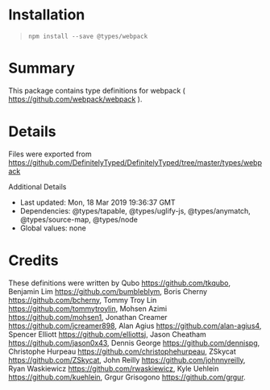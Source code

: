 # Installation
> `npm install --save @types/webpack`

# Summary
This package contains type definitions for webpack ( https://github.com/webpack/webpack ).

# Details
Files were exported from https://github.com/DefinitelyTyped/DefinitelyTyped/tree/master/types/webpack

Additional Details
 * Last updated: Mon, 18 Mar 2019 19:36:37 GMT
 * Dependencies: @types/tapable, @types/uglify-js, @types/anymatch, @types/source-map, @types/node
 * Global values: none

# Credits
These definitions were written by Qubo <https://github.com/tkqubo>, Benjamin Lim <https://github.com/bumbleblym>, Boris Cherny <https://github.com/bcherny>, Tommy Troy Lin <https://github.com/tommytroylin>, Mohsen Azimi <https://github.com/mohsen1>, Jonathan Creamer <https://github.com/jcreamer898>, Alan Agius <https://github.com/alan-agius4>, Spencer Elliott <https://github.com/elliottsj>, Jason Cheatham <https://github.com/jason0x43>, Dennis George <https://github.com/dennispg>, Christophe Hurpeau <https://github.com/christophehurpeau>, ZSkycat <https://github.com/ZSkycat>, John Reilly <https://github.com/johnnyreilly>, Ryan Waskiewicz <https://github.com/rwaskiewicz>, Kyle Uehlein <https://github.com/kuehlein>, Grgur Grisogono <https://github.com/grgur>.
